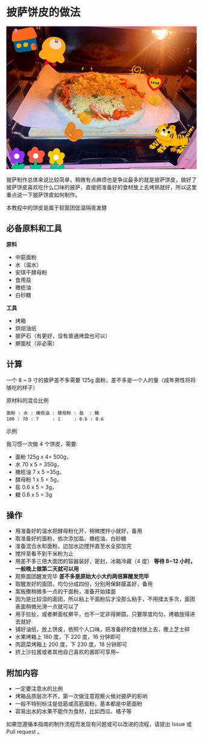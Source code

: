# 披萨饼皮的做法

![示例是青红椒火腿披萨](./001.jpeg)

披萨制作总体来说比较简单，稍微有点麻烦也是争议最多的就是披萨饼皮，做好了披萨饼皮喜欢吃什么口味的披萨，直接把准备好的食材放上去烤熟就好，所以这里重点说一下披萨饼皮如何制作。

本教程中的饼皮是属于软面团低温隔夜发酵

## 必备原料和工具

**原料**

- 中筋面粉
- 水（温水）
- 安琪干酵母粉
- 食用盐
- 橄榄油
- 白砂糖

**工具**

- 烤箱
- 烘焙油纸
- 披萨石（有更好，没有普通烤盘也可以）
- 擀面杖（非必需）

## 计算

一个 8 ~ 9 寸的披萨差不多需要 125g 面粉，差不多是一个人的量（成年男性将将够吃的样子）

原材料的混合比例

```text
面粉 : 水 : 橄榄油 : 酵母粉 : 盐  : 糖
100 : 70 : 7     : 1     : 0.6 : 0.6
```

示例

我习惯一次做 4 个饼皮，需要:

- 面粉 125g x 4= 500g，
- 水 70 x 5 = 350g，
- 橄榄油 7 x 5 =35g，
- 酵母粉 1 x 5 = 5g，
- 盐 0.6 x 5 = 3g，
- 糖 0.6 x 5 = 3g

## 操作

- 用准备好的温水把酵母粉化开，稍微搅拌小就好，备用
- 取准备好的面粉，依次添加盐、橄榄油、白砂糖
- 准备混合水和面粉，边加水边搅拌直至水全部加完
- 搅拌至看不到干米粉为止
- 用差不多三倍大面团的容器装好，密封，冰箱冷藏（4 度） **等待 8~12 小时，一般晚上做第二天就可以用**
- 观察面团醒发完毕 **差不多是原始大小大约两倍算醒发完毕**
- 取醒发好的面团，均匀分成四份，分别用保鲜膜盖好，备用
- 案板撒稍微多一点的干面粉，准备开始揉面
- 因为是比较湿的面团，所以粘上干面粉后才没那么粘手，不用揉太多次，面团表面稍微光滑一点就可以了
- 用手拉扯，或者擀面杖擀平，也不一定非得擀圆，只要厚度均匀，烤箱放得进去就好
- 铺好油纸，放上饼皮，依照个人口味，把准备好的食材放上去，撒上芝士碎
- 水果烤箱上 180 度，下 220 度，16 分钟即可
- 肉蔬菜烤箱上 200 度，下 230 度，18 分钟即可
- 挤上沙拉酱或者其他自己喜欢的酱即可享用~

## 附加内容

- 一定要注意水的比例
- 烤箱品质层次不齐，第一次做注意观察火候对披萨的影响
- 一般不特别标注是低筋或高筋面粉，基本都是中筋面粉
- 容易出水的水果不能作为食材，比如西瓜、橘子等

如果您遵循本指南的制作流程而发现有问题或可以改进的流程，请提出 Issue 或 Pull request 。
